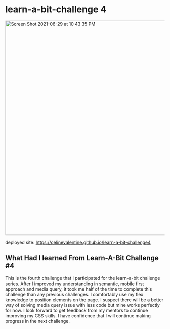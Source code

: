 # learn-a-bit-challenge 4
<img width="679" alt="Screen Shot 2021-06-29 at 10 43 35 PM" src="https://user-images.githubusercontent.com/52294389/123908073-c2cd7d00-d92b-11eb-9845-4c6fc01b4ccb.png">

deployed site: https://celinevalentine.github.io/learn-a-bit-challenge4

## What Had I learned From Learn-A-Bit Challenge #4

This is the fourth challenge that I participated for the learn-a-bit challenge series. After I improved my understanding in semantic, mobile first approach and media query, it took me half of the time to complete this challenge than any previous challenges. I comfortably use my flex knowledge to position elements on the page. I suspect there will be a better way of solving media query issue with less code but mine works perfectly for now. I look forward to get feedback from my mentors to continue improving my CSS skills. I have confidence that I will continue making progress in the next challenge. 